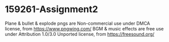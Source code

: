 # 159261-Assignment2

Plane & bullet & explode pngs are Non-commercial use under DMCA license, from https://www.pngwing.com/
BGM & music effects are free use under Attribution 1.0/3.0 Unported license, from https://freesound.org/